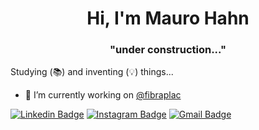 <h1 align="center">Hi, I'm Mauro Hahn</h1>

<!--
**username/username** is a ✨ _special_ ✨ repository because its `README.md` (this file) appears on your GitHub profile.
Image Fibraplac src="http://fibraplac.com.br/web/dist/img/pin/place/3.png"
-->

<h3 align="center">"under construction..."</h3>

Studying (📚) and inventing (💡) things...

- 🔭 I’m currently working on [@fibraplac ](http://fibraplac.com.br/) 

[![Linkedin Badge](https://img.shields.io/badge/-maurohahn-DarkRed?style=flat-square&logo=Linkedin&logoColor=white&link=https://br.linkedin.com/in/maurohahn/)](https://br.linkedin.com/in/maurohahn/) 
[![Instagram Badge](https://img.shields.io/badge/-maurohahndeavila-DarkRed?style=flat-square&logo=Instagram&logoColor=white&link=https://www.instagram.com/maurohahndeavila)](https://www.instagram.com/maurohahndeavila/)
[![Gmail Badge](https://img.shields.io/badge/-maurohahn.dev@gmail.com-DarkRed?style=flat-square&logo=Gmail&logoColor=white&link=mailto:maurohahn.dev@gmail.com)](mailto:maurohahn.dev@gmail.com)

